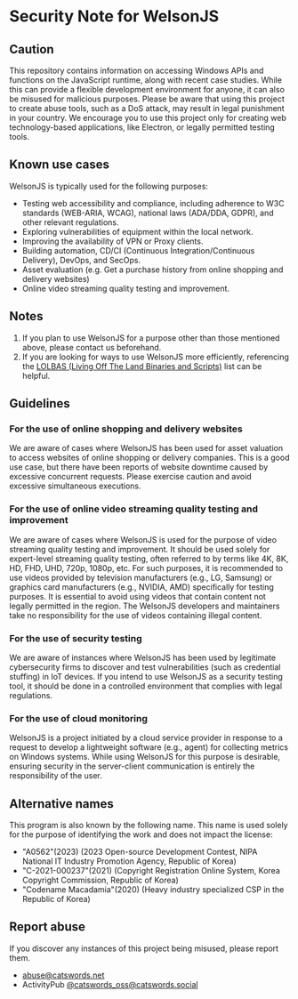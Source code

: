 # Security Note for WelsonJS

## Caution
This repository contains information on accessing Windows APIs and functions on the JavaScript runtime, along with recent case studies. While this can provide a flexible development environment for anyone, it can also be misused for malicious purposes. Please be aware that using this project to create abuse tools, such as a DoS attack, may result in legal punishment in your country. We encourage you to use this project only for creating web technology-based applications, like Electron, or legally permitted testing tools.

## Known use cases
WelsonJS is typically used for the following purposes:

  * Testing web accessibility and compliance, including adherence to W3C standards (WEB-ARIA, WCAG), national laws (ADA/DDA, GDPR), and other relevant regulations.
  * Exploring vulnerabilities of equipment within the local network.
  * Improving the availability of VPN or Proxy clients.
  * Building automation, CD/CI (Continuous Integration/Continuous Delivery), DevOps, and SecOps.
  * Asset evaluation (e.g. Get a purchase history from online shopping and delivery websites)
  * Online video streaming quality testing and improvement.

## Notes
  1. If you plan to use WelsonJS for a purpose other than those mentioned above, please contact us beforehand.
  2. If you are looking for ways to use WelsonJS more efficiently, referencing the [LOLBAS (Living Off The Land Binaries and Scripts)](https://lolbas-project.github.io/) list can be helpful.

## Guidelines

### For the use of online shopping and delivery websites
We are aware of cases where WelsonJS has been used for asset valuation to access websites of online shopping or delivery companies. This is a good use case, but there have been reports of website downtime caused by excessive concurrent requests. Please exercise caution and avoid excessive simultaneous executions.

### For the use of online video streaming quality testing and improvement
We are aware of cases where WelsonJS is used for the purpose of video streaming quality testing and improvement. It should be used solely for expert-level streaming quality testing, often referred to by terms like 4K, 8K, HD, FHD, UHD, 720p, 1080p, etc. For such purposes, it is recommended to use videos provided by television manufacturers (e.g., LG, Samsung) or graphics card manufacturers (e.g., NVIDIA, AMD) specifically for testing purposes. It is essential to avoid using videos that contain content not legally permitted in the region. The WelsonJS developers and maintainers take no responsibility for the use of videos containing illegal content.

### For the use of security testing
We are aware of instances where WelsonJS has been used by legitimate cybersecurity firms to discover and test vulnerabilities (such as credential stuffing) in IoT devices. If you intend to use WelsonJS as a security testing tool, it should be done in a controlled environment that complies with legal regulations.

### For the use of cloud monitoring
WelsonJS is a project initiated by a cloud service provider in response to a request to develop a lightweight software (e.g., agent) for collecting metrics on Windows systems. While using WelsonJS for this purpose is desirable, ensuring security in the server-client communication is entirely the responsibility of the user.

## Alternative names
This program is also known by the following name. This name is used solely for the purpose of identifying the work and does not impact the license:
- "A0562"(2023) (2023 Open-source Development Contest, NIPA National IT Industry Promotion Agency, Republic of Korea)
- "C-2021-000237"(2021) (Copyright Registration Online System, Korea Copyright Commission, Republic of Korea)
- "Codename Macadamia"(2020) (Heavy industry specialized CSP in the Republic of Korea)

## Report abuse
If you discover any instances of this project being misused, please report them.

  * abuse@catswords.net
  * ActivityPub [@catswords_oss@catswords.social](https://catswords.social/@catswords_oss)
